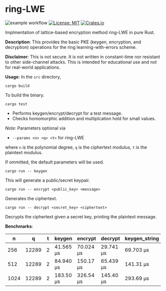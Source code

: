# ring-LWE

![example workflow](https://github.com/jacksonwalters/lattice-based-rust/actions/workflows/basic.yml/badge.svg)
[![License: MIT](https://img.shields.io/badge/License-MIT-brightgreen.svg)](https://opensource.org/licenses/MIT)
[![Crates.io](https://img.shields.io/crates/v/ring-lwe.svg)](https://crates.io/crates/ring-lwe)

Implmentation of lattice-based encryption method ring-LWE in pure Rust.

**Description**: This provides the basic PKE (keygen, encryption, and decryption) operations for the ring learning-with-errors scheme.

**Disclaimer**: This is not secure. It is not written in constant-time nor resistant to other side-channel attacks. This is intended for educational use and not for real-world applications.

**Usage**: In the `src` directory,

`cargo build`

To build the binary.

`cargo test`

- Performs keygen/encrypt/decrypt for a test message.
- Checks homomorphic addition and multiplcation hold for small values.

_Note_: Parameters optional via 

- `--params <n> <q> <t>` for ring-LWE

where `n` is the polynomial degree, `q` is the ciphertext modulus, `t` is the plaintext modulus.

If ommitted, the default parameters will be used.

`cargo run -- keygen`

This will generate a public/secret keypair. 

`cargo run -- encrypt <public_key> <message>`

Generates the ciphertext.

`cargo run -- decrypt <secret_key> <ciphertext>`

Decrypts the ciphertext given a secret key, printing the plaintext message.

**Benchmarks**:

| n    | q     | t | keygen    | encrypt   | decrypt   | keygen_string | encrypt_string | decrypt_string |
|------|-------|---|-----------|-----------|-----------|---------------|----------------|----------------|
| 256  | 12289 | 2 | 41.565 µs | 70.024 µs | 29.741 µs | 69.703 µs     | 99.181 µs      | 43.751 µs      |
| 512  | 12289 | 2 | 84.940 µs | 150.17 µs | 65.439 µs | 141.31 µs     | 210.94 µs      | 95.640 µs      |
| 1024 | 12289 | 2 | 183.50 µs | 326.54 µs | 145.40 µs | 293.69 µs     | 445.11 µs      | 200.24 µs      |